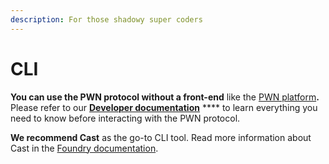 ```yaml
---
description: For those shadowy super coders
---
```


# CLI

**You can use the PWN protocol without a front-end** like the [PWN platform](https://app.pwn.xyz/)**.** Please refer to our [**Developer documentation**](https://pwn-1.gitbook.io/developer-docs/) **** to learn everything you need to know before interacting with the PWN protocol.

**We recommend Cast** as the go-to CLI tool. Read more information about Cast in the [Foundry documentation](https://book.getfoundry.sh/cast/index.html).
